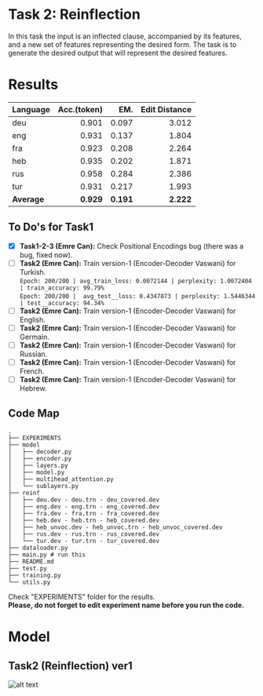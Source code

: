 # Task 2: Reinflection
In this task the input is an inflected clause, accompanied by its features, and a new set of features representing the desired form. The task is to generate the desired output that will represent the desired features.

# Results

| Language  |  Acc.(token)  |  EM.    |    Edit Distance |
|---------- |-------------: |------:  | ----------------:|
|deu        |     0.901     | 0.097   |        3.012     |
|eng        |     0.931     | 0.137   |        1.804     |
|fra        |     0.923     | 0.208   |        2.264     |
|heb        |     0.935     | 0.202   |        1.871     |
|rus        |     0.958     | 0.284   |        2.386     |
|tur        |     0.931     | 0.217   |        1.993     |
|**Average**|   **0.929**   |**0.191**|      **2.222**   |




## To Do's for Task1
- [x] **Task1-2-3 (Emre Can):** Check Positional Encodings bug (there was a bug, fixed now).
- [ ] **Task2 (Emre Can):** Train version-1 (Encoder-Decoder Vaswani) for Turkish.<br>
`Epoch: 200/200 | avg_train_loss: 0.0072144 | perplexity: 1.0072404 | train_accuracy: 99.79%`<br>
`Epoch: 200/200 |  avg_test__loss: 0.4347873 | perplexity: 1.5446344 | test__accuracy: 94.34%`
- [ ] **Task2 (Emre Can):** Train version-1 (Encoder-Decoder Vaswani) for English.
- [ ] **Task2 (Emre Can):** Train version-1 (Encoder-Decoder Vaswani) for Germain.
- [ ] **Task2 (Emre Can):** Train version-1 (Encoder-Decoder Vaswani) for Russian.
- [ ] **Task2 (Emre Can):** Train version-1 (Encoder-Decoder Vaswani) for French.
- [ ] **Task2 (Emre Can):** Train version-1 (Encoder-Decoder Vaswani) for Hebrew.

## Code Map
```
.
├── EXPERIMENTS
├── model
│   ├── decoder.py
│   ├── encoder.py
│   ├── layers.py
│   ├── model.py
│   ├── multihead_attention.py
│   └── sublayers.py
├── reinf
│   ├── deu.dev - deu.trn - deu_covered.dev
│   ├── eng.dev - eng.trn - eng_covered.dev
│   ├── fra.dev - fra.trn - fra_covered.dev
│   ├── heb.dev - heb.trn - heb_covered.dev
│   ├── heb_unvoc.dev - heb_unvoc.trn - heb_unvoc_covered.dev
│   ├── rus.dev - rus.trn - rus_covered.dev
│   └── tur.dev - tur.trn - tur_covered.dev
├── dataloader.py
├── main.py # run this
├── README.md
├── test.py
├── training.py
└── utils.py
```

Check "EXPERIMENTS" folder for the results.<br/>
**Please, do not forget to edit experiment name before you run the code.**

# Model
## Task2 (Reinflection) ver1
![alt text](https://github.com/ecacikgoz97/competation/blob/main/figures/t2_ver1.png)
